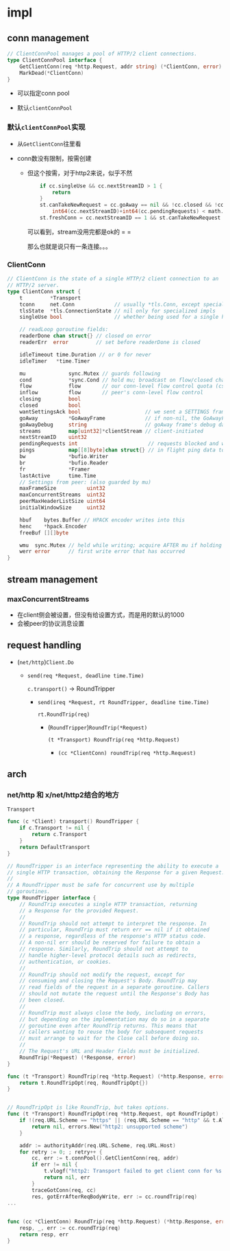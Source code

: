 

# impl



## conn management



```go
// ClientConnPool manages a pool of HTTP/2 client connections.
type ClientConnPool interface {
	GetClientConn(req *http.Request, addr string) (*ClientConn, error)
	MarkDead(*ClientConn)
}
```





* 可以指定conn pool

* 默认`clientConnPool`







### 默认`clientConnPool`实现



- 从`GetClientConn`往里看

- conn数没有限制，按需创建

  - 但这个按需，对于http2来说，似乎不然

    ```go
    	if cc.singleUse && cc.nextStreamID > 1 {
    		return
    	}
    	st.canTakeNewRequest = cc.goAway == nil && !cc.closed && !cc.closing &&
    		int64(cc.nextStreamID)+int64(cc.pendingRequests) < math.MaxInt32
    	st.freshConn = cc.nextStreamID == 1 && st.canTakeNewRequest
    ```

    可以看到，stream没用完都是ok的 = =

    那么也就是说只有一条连接。。。	



### ClientConn

```go
// ClientConn is the state of a single HTTP/2 client connection to an
// HTTP/2 server.
type ClientConn struct {
	t         *Transport
	tconn     net.Conn             // usually *tls.Conn, except specialized impls
	tlsState  *tls.ConnectionState // nil only for specialized impls
	singleUse bool                 // whether being used for a single http.Request

	// readLoop goroutine fields:
	readerDone chan struct{} // closed on error
	readerErr  error         // set before readerDone is closed

	idleTimeout time.Duration // or 0 for never
	idleTimer   *time.Timer

	mu              sync.Mutex // guards following
	cond            *sync.Cond // hold mu; broadcast on flow/closed changes
	flow            flow       // our conn-level flow control quota (cs.flow is per stream)
	inflow          flow       // peer's conn-level flow control
	closing         bool
	closed          bool
	wantSettingsAck bool                     // we sent a SETTINGS frame and haven't heard back
	goAway          *GoAwayFrame             // if non-nil, the GoAwayFrame we received
	goAwayDebug     string                   // goAway frame's debug data, retained as a string
	streams         map[uint32]*clientStream // client-initiated
	nextStreamID    uint32
	pendingRequests int                       // requests blocked and waiting to be sent because len(streams) == maxConcurrentStreams
	pings           map[[8]byte]chan struct{} // in flight ping data to notification channel
	bw              *bufio.Writer
	br              *bufio.Reader
	fr              *Framer
	lastActive      time.Time
	// Settings from peer: (also guarded by mu)
	maxFrameSize          uint32
	maxConcurrentStreams  uint32
	peerMaxHeaderListSize uint64
	initialWindowSize     uint32

	hbuf    bytes.Buffer // HPACK encoder writes into this
	henc    *hpack.Encoder
	freeBuf [][]byte

	wmu  sync.Mutex // held while writing; acquire AFTER mu if holding both
	werr error      // first write error that has occurred
}
```









## stream management



### maxConcurrentStreams



* 在client侧会被设置，但没有给设置方式，而是用的默认的1000
* 会被peer的协议消息设置





## request handling



* (`net/http`)`Client.Do`

  * `send(req *Request, deadline time.Time)`

    `c.transport()` -> RoundTripper

    * `send(ireq *Request, rt RoundTripper, deadline time.Time)`

      `rt.RoundTrip(req)`

      * (`RoundTripper`)`RoundTrip(*Request)`

        `(t *Transport) RoundTrip(req *http.Request)`
        * `(cc *ClientConn) roundTrip(req *http.Request) `





## arch



### net/http 和 x/net/http2结合的地方

`Transport`



```go
func (c *Client) transport() RoundTripper {
	if c.Transport != nil {
		return c.Transport
	}
	return DefaultTransport
}
```



```go
// RoundTripper is an interface representing the ability to execute a
// single HTTP transaction, obtaining the Response for a given Request.
//
// A RoundTripper must be safe for concurrent use by multiple
// goroutines.
type RoundTripper interface {
	// RoundTrip executes a single HTTP transaction, returning
	// a Response for the provided Request.
	//
	// RoundTrip should not attempt to interpret the response. In
	// particular, RoundTrip must return err == nil if it obtained
	// a response, regardless of the response's HTTP status code.
	// A non-nil err should be reserved for failure to obtain a
	// response. Similarly, RoundTrip should not attempt to
	// handle higher-level protocol details such as redirects,
	// authentication, or cookies.
	//
	// RoundTrip should not modify the request, except for
	// consuming and closing the Request's Body. RoundTrip may
	// read fields of the request in a separate goroutine. Callers
	// should not mutate the request until the Response's Body has
	// been closed.
	//
	// RoundTrip must always close the body, including on errors,
	// but depending on the implementation may do so in a separate
	// goroutine even after RoundTrip returns. This means that
	// callers wanting to reuse the body for subsequent requests
	// must arrange to wait for the Close call before doing so.
	//
	// The Request's URL and Header fields must be initialized.
	RoundTrip(*Request) (*Response, error)
}
```



```go
func (t *Transport) RoundTrip(req *http.Request) (*http.Response, error) {
	return t.RoundTripOpt(req, RoundTripOpt{})
}


// RoundTripOpt is like RoundTrip, but takes options.
func (t *Transport) RoundTripOpt(req *http.Request, opt RoundTripOpt) (*http.Response, error) {
	if !(req.URL.Scheme == "https" || (req.URL.Scheme == "http" && t.AllowHTTP)) {
		return nil, errors.New("http2: unsupported scheme")
	}

	addr := authorityAddr(req.URL.Scheme, req.URL.Host)
	for retry := 0; ; retry++ {
		cc, err := t.connPool().GetClientConn(req, addr)
		if err != nil {
			t.vlogf("http2: Transport failed to get client conn for %s: %v", addr, err)
			return nil, err
		}
		traceGotConn(req, cc)
		res, gotErrAfterReqBodyWrite, err := cc.roundTrip(req)
...
        

func (cc *ClientConn) RoundTrip(req *http.Request) (*http.Response, error) {
	resp, _, err := cc.roundTrip(req)
	return resp, err
}
```





